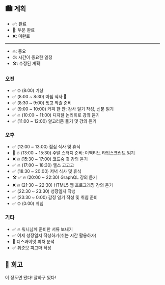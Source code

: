 ## 🏙️ 계획

- ✅: 완료
- 🔶: 부분 완료
- ❌: 미완료

---

- 🔥: 중요
- ⏰: 시간이 중요한 일정
- 🛠️: 수정된 계획

### 오전

- ✅ ⏰ (8:00) 기상
- ✅ (8:00 ~ 8:30) 아침 식사 🍚
- ✅ (8:30 ~ 9:00) 씻고 외출 준비
- ✅ (9:00 ~ 10:00) 커피 한 잔: 감사 일기 작성, 신문 읽기
- ✅ 🔥 (10:00 ~ 11:00) 디지털 논리회로 강의 듣기
- ✅ (11:00 ~ 12:00) 알고리즘 풀기 및 강의 듣기

### 오후

- ✅ (12:00 ~ 13:00) 점심 식사 및 휴식
- 🔶 🔥 (13:00 ~ 15:30) 주말 스터디 준비: 이펙티브 타입스크립트 읽기
- ❌ 🔥 (15:30 ~ 17:00) 코드숨 깃 강의 듣기
- ✅ 🔥 (17:00 ~ 18:30) 헬스 고고고
- ✅ (18:30 ~ 20:00) 저녁 식사 및 휴식
- 🛠️ ✅ 🔥 (20:00 ~ 22:30) GraphQL 강의 듣기
- ❌ 🔥 (21:30 ~ 22:30) HTML5 웹 프로그래밍 강의 듣기 
- ✅ (22:30 ~ 23:30) 성장일지 작성
- ✅ (23:30 ~ 0:00) 감정 일기 작성 및 취침 준비
- ✅ ⏰ (0:00) 취침

### 기타

- ✅ 🔥 워니님께 준비한 서류 보내기
- ✅ 어제 성장일지 작성하기(쉬는 시간 활용하자)
- 🔶 디스콰이엇 피처 분석
- ✅ 취준모 피그마 작성

## 🌆 회고

이 정도면 됐다! 잘하구 있다!